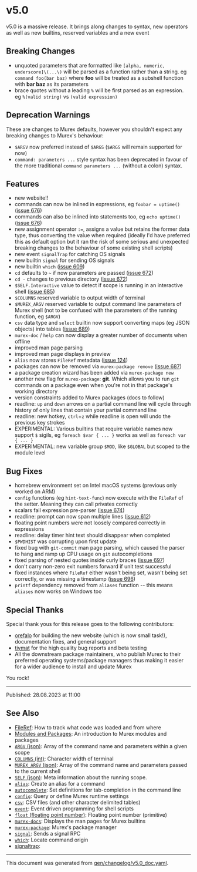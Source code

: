 # v5.0

v5.0 is a massive release. It brings along changes to syntax, new operators as well as new builtins, reserved variables and a new event

## Breaking Changes

* unquoted parameters that are formatted like `[alpha, numeric, underscore]\(...\)` will be parsed as a function rather than a string. eg `command foo(bar baz)` where **foo** will be treated as a subshell function with **bar baz** as its parameters
* brace quotes without a leading `%` will be first parsed as an expression. eg `%(valid string)` vs `(valid expression)`

## Deprecation Warnings

These are changes to Murex defaults, however you shouldn't expect any breaking changes to Murex's behaviour:

* `$ARGV` now preferred instead of `$ARGS` (`$ARGS` will remain supported for now)
* `command: parameters ...` style syntax has been deprecated in favour of the more traditional `command parameters ...` (without a colon) syntax. 

## Features

* new website!!
* commands can now be inlined in expressions, eg `foobar = uptime()` ([issue 676](https://github.com/lmorg/murex/issues/676))
* commands can also be inlined into statements too, eg `echo uptime()` ([issue 676](https://github.com/lmorg/murex/issues/676))
* new assignment operator `:=`, assigns a value but retains the former data type, thus converting the value when required (ideally I'd have preferred this as default option but it ran the risk of some serious and unexpected breaking changes to the behaviour of some existing shell scripts)
* new event `signalTrap` for catching OS signals
* new builtin `signal` for sending OS signals
* new builtin `which` ([issue 609](https://github.com/lmorg/murex/issues/609))
* `cd` defaults to `~` if now parameters are passed ([issue 672](https://github.com/lmorg/murex/issues/672))
* `cd -` changes to previous directory ([issue 672](https://github.com/lmorg/murex/issues/672))
* `$SELF.Interactive` value to detect if scope is running in an interactive shell ([issue 685](https://github.com/lmorg/murex/issues/685))
* `$COLUMNS` reserved variable to output width of terminal
* `$MUREX_ARGV` reserved variable to output command line parameters of Murex shell (not to be confused with the parameters of the running function, eg `$ARGV`)
* `csv` data type and `select` builtin now support converting maps (eg JSON objects) into tables ([issue 689](https://github.com/lmorg/murex/issues/689))
* `murex-doc` / `help` can now display a greater number of documents when offline
* improved man page parsing
* improved man page displays in preview
* `alias` now stores `FileRef` metadata ([issue 124](https://github.com/lmorg/murex/issues/124))
* packages can now be removed via `murex-package remove` ([issue 687](https://github.com/lmorg/murex/issues/687))
* a package creation wizard has been added via `murex-package new`
* another new flag for `murex-package`: **git**. Which allows you to run `git` commands on a package even when you're not in that package's working directory
* version constraints added to Murex packages (docs to follow)
* readline: `up` and `down` arrows on a partial command line will cycle through history of only lines that contain your partial command line
* readline: new hotkey, `ctrl`+`z` while readline is open will undo the previous key strokes
* EXPERIMENTAL: Various builtins that require variable names now support `$` sigils, eg `foreach $var { ... }` works as well as `foreach var { ... }`
* EXPERIMENTAL: new variable group `$MOD`, like `$GLOBAL` but scoped to the module level

## Bug Fixes

* homebrew environment set on Intel macOS systems (previous only worked on ARM)
* `config` functions (eg `hint-text-func`) now execute with the `FileRef` of the setter. Meaning they can call privates correctly
* scalars fail expression pre-parser ([issue 674](https://github.com/lmorg/murex/issues/674))
* readline: prompt can now span multiple lines ([issue 612](https://github.com/lmorg/murex/issues/612))
* floating point numbers were not loosely compared correctly in expressions
* readline: delay timer hint text should disappear when completed
* `$PWDHIST` was corrupting upon first update
* fixed bug with `git-commit` man page parsing, which caused the parser to hang and ramp up CPU usage on `git` autocompletions
* fixed parsing of nested quotes inside curly braces ([issue 697](https://github.com/lmorg/murex/issues/697))
* don't carry non-zero exit numbers forward if unit test successful
* fixed instances where `FileRef` either wasn't being set, wasn't being set correctly, or was missing a timestamp ([issue 696](https://github.com/lmorg/murex/issues/696))
* `printf` dependency removed from `aliases` function -- this means `aliases` now works on Windows too

## Special Thanks

Special thank yous for this release goes to the following contributors:

* [orefalo](https://github.com/orefalo) for building the new website (which is now small task!), documentation fixes, and general support
* [tiymat](https://github.com/tiymat) for the high quality bug reports and beta testing
* All the downstream package maintainers, who publish Murex to their preferred operating systems/package managers thus making it easier for a wider audience to install and update Murex

You rock!

<hr>

Published: 28.08.2023 at 11:00

## See Also

* [FileRef](../user-guide/fileref.md):
  How to track what code was loaded and from where
* [Modules and Packages](../user-guide/modules.md):
  An introduction to Murex modules and packages
* [`ARGV` (json)](../variables/argv.md):
  Array of the command name and parameters within a given scope
* [`COLUMNS` (int)](../variables/columns.md):
  Character width of terminal
* [`MUREX_ARGV` (json)](../variables/murex_argv.md):
  Array of the command name and parameters passed to the current shell
* [`SELF` (json)](../variables/self.md):
  Meta information about the running scope.
* [`alias`](../commands/alias.md):
  Create an alias for a command
* [`autocomplete`](../commands/autocomplete.md):
  Set definitions for tab-completion in the command line
* [`config`](../commands/config.md):
  Query or define Murex runtime settings
* [`csv`](../types/csv.md):
  CSV files (and other character delimited tables)
* [`event`](../commands/event.md):
  Event driven programming for shell scripts
* [`float` (floating point number)](../types/float.md):
  Floating point number (primitive)
* [`murex-docs`](../commands/murex-docs.md):
  Displays the man pages for Murex builtins
* [`murex-package`](../commands/murex-package.md):
  Murex's package manager
* [`signal`](../commands/signal.md):
  Sends a signal RPC
* [`which`](../commands/which.md):
  Locate command origin
* [signaltrap](../events/signaltrap.md):
  

<hr/>

This document was generated from [gen/changelog/v5.0_doc.yaml](https://github.com/lmorg/murex/blob/master/gen/changelog/v5.0_doc.yaml).